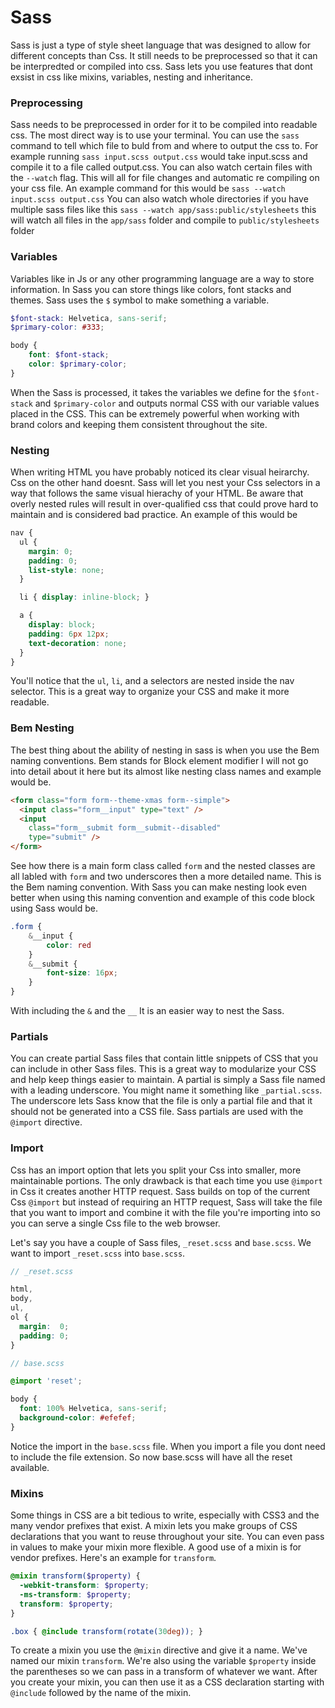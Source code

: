 # Sass

Sass is just a type of style sheet language that was designed to allow for different concepts than Css. It still needs to be preprocessed so that it can be interpredted or compiled into css. Sass lets you use features that dont exsist in css like mixins, variables, nesting and inheritance.

### Preprocessing

Sass needs to be preprocessed in order for it to be compiled into readable css. The most direct way is to use your terminal. You can use the `sass` command to tell which file to buld from and where to output the css to. For example running `sass input.scss output.css` would take input.scss and compile it to a file called output.css.
You can also watch certain files with the `--watch` flag. This will all for file changes and automatic re compiling on your css file. An example command for this would be `sass --watch input.scss output.css` You can also watch whole directories if you have multiple sass files  like this
`sass --watch app/sass:public/stylesheets` this will watch all files in the `app/sass` folder and compile to `public/stylesheets` folder

### Variables

Variables like in Js or any other programming language are a way to store information. In Sass you can store things like colors, font stacks and themes. Sass uses the `$` symbol to make something a variable.

```scss 
$font-stack: Helvetica, sans-serif;
$primary-color: #333;

body {
    font: $font-stack;
    color: $primary-color;
}
```

When the Sass is processed, it takes the variables we define for the `$font-stack` and `$primary-color` and outputs normal CSS with our variable values placed in the CSS. This can be extremely powerful when working with brand colors and keeping them consistent throughout the site.

### Nesting
When writing HTML you have probably noticed its clear visual heirarchy. Css on the other hand doesnt. Sass will let you nest your Css selectors in a way that follows the same visual hierachy of your HTML. Be aware that overly nested rules will result in over-qualified css that could prove hard to maintain and is considered bad practice. An example of this would be 
```scss
nav {
  ul {
    margin: 0;
    padding: 0;
    list-style: none;
  }

  li { display: inline-block; }

  a {
    display: block;
    padding: 6px 12px;
    text-decoration: none;
  }
}
```
You'll notice that the `ul`, `li`, and a selectors are nested inside the nav selector. This is a great way to organize your CSS and make it more readable.

### Bem Nesting

The best thing about the ability of nesting in sass is when you use the Bem naming conventions. Bem stands for Block element modifier I will not go into detail about it here but its almost like nesting class names and example would be.
```html
<form class="form form--theme-xmas form--simple">
  <input class="form__input" type="text" />
  <input
    class="form__submit form__submit--disabled"
    type="submit" />
</form>
```
See how there is a main form class called `form` and the nested classes are all labled with `form` and two underscores then a more detailed name. This is the Bem naming convention. With Sass you can make nesting look even better when using this naming convention and example of this code block using Sass would be.

```scss
.form {
    &__input {
        color: red
    }
    &__submit {
        font-size: 16px;
    }
}
```

With including the `&` and the `__` It is an easier way to nest the Sass. 

### Partials

You can create partial Sass files that contain little snippets of CSS that you can include in other Sass files. This is a great way to modularize your CSS and help keep things easier to maintain. A partial is simply a Sass file named with a leading underscore. You might name it something like `_partial.scss`. The underscore lets Sass know that the file is only a partial file and that it should not be generated into a CSS file. Sass partials are used with the `@import` directive.

### Import
Css has an import option that lets you split your Css into smaller, more maintainable portions. The only drawback is that each time you use `@import` in Css it creates another HTTP request. Sass builds on top of the current Css `@import` but instead of requiring an HTTP request, Sass will take the file that you want to import and combine it with the file you're importing into so you can serve a single Css file to the web browser. 

Let's say you have a couple of Sass files, `_reset.scss` and `base.scss`. We want to import `_reset.scss` into `base.scss`.

```scss
// _reset.scss

html,
body,
ul,
ol {
  margin:  0;
  padding: 0;
}
```

```scss
// base.scss

@import 'reset';

body {
  font: 100% Helvetica, sans-serif;
  background-color: #efefef;
}
```

Notice the import in the `base.scss` file. When you import a file you dont need to include the file extension. So now base.scss will have all the reset available.


### Mixins

Some things in CSS are a bit tedious to write, especially with CSS3 and the many vendor prefixes that exist. A mixin lets you make groups of CSS declarations that you want to reuse throughout your site. You can even pass in values to make your mixin more flexible. A good use of a mixin is for vendor prefixes. Here's an example for `transform`.

```scss
@mixin transform($property) {
  -webkit-transform: $property;
  -ms-transform: $property;
  transform: $property;
}

.box { @include transform(rotate(30deg)); }
```

To create a mixin you use the `@mixin` directive and give it a name. We've named our mixin `transform`. We're also using the variable `$property` inside the parentheses so we can pass in a transform of whatever we want. After you create your mixin, you can then use it as a CSS declaration starting with `@include` followed by the name of the mixin.






